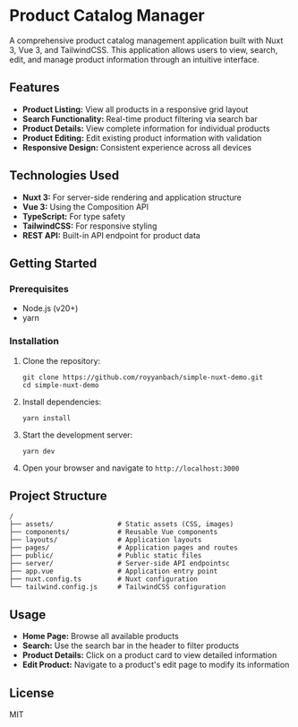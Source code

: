 # Product Catalog Manager

A comprehensive product catalog management application built with Nuxt 3, Vue 3, and TailwindCSS. This application allows users to view, search, edit, and manage product information through an intuitive interface.

## Features

- **Product Listing:** View all products in a responsive grid layout
- **Search Functionality:** Real-time product filtering via search bar
- **Product Details:** View complete information for individual products
- **Product Editing:** Edit existing product information with validation
- **Responsive Design:** Consistent experience across all devices

## Technologies Used

- **Nuxt 3:** For server-side rendering and application structure
- **Vue 3:** Using the Composition API
- **TypeScript:** For type safety
- **TailwindCSS:** For responsive styling
- **REST API:** Built-in API endpoint for product data

## Getting Started

### Prerequisites

- Node.js (v20+)
- yarn

### Installation

1. Clone the repository:
   ```
   git clone https://github.com/royyanbach/simple-nuxt-demo.git
   cd simple-nuxt-demo
   ```

2. Install dependencies:
   ```
   yarn install
   ```

3. Start the development server:
   ```
   yarn dev
   ```

4. Open your browser and navigate to `http://localhost:3000`

## Project Structure

```
/
├── assets/                # Static assets (CSS, images)
├── components/            # Reusable Vue components
├── layouts/               # Application layouts
├── pages/                 # Application pages and routes
├── public/                # Public static files
├── server/                # Server-side API endpointsc
├── app.vue                # Application entry point
├── nuxt.config.ts         # Nuxt configuration
└── tailwind.config.js     # TailwindCSS configuration
```

## Usage

- **Home Page:** Browse all available products
- **Search:** Use the search bar in the header to filter products
- **Product Details:** Click on a product card to view detailed information
- **Edit Product:** Navigate to a product's edit page to modify its information

## License

MIT

